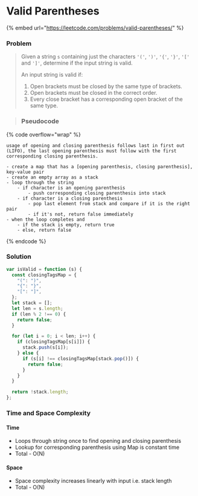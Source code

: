 # Valid Parentheses

{% embed url="https://leetcode.com/problems/valid-parentheses/" %}

### Problem

> Given a string `s` containing just the characters `'('`, `')'`, `'{'`, `'}'`, `'['` and `']'`, determine if the input string is valid.
>
> An input string is valid if:
>
> 1. Open brackets must be closed by the same type of brackets.
> 2. Open brackets must be closed in the correct order.
> 3. Every close bracket has a corresponding open bracket of the same type.

> ### Pseudocode

{% code overflow="wrap" %}

```
usage of opening and closing parenthesis follows last in first out (LIFO), the last opening parenthesis must follow with the first corresponding closing parenthesis.

- create a map that has a [opening parenthesis, closing parenthesis], key-value pair
- create an empty array as a stack
- loop through the string
    - if character is an opening parenthesis
        - push corresponding closing parenthesis into stack
    - if character is a closing parenthesis
        - pop last element from stack and compare if it is the right pair
        - if it's not, return false immediately
- when the loop completes and
    - if the stack is empty, return true
    - else, return false
```

{% endcode %}

### Solution

```javascript
var isValid = function (s) {
  const closingTagsMap = {
    "(": ")",
    "{": "}",
    "[": "]",
  };
  let stack = [];
  let len = s.length;
  if (len % 2 !== 0) {
    return false;
  }

  for (let i = 0; i < len; i++) {
    if (closingTagsMap[s[i]]) {
      stack.push(s[i]);
    } else {
      if (s[i] !== closingTagsMap[stack.pop()]) {
        return false;
      }
    }
  }

  return !stack.length;
};
```

### Time and Space Complexity

#### Time

- Loops through string once to find opening and closing parenthesis
- Lookup for corresponding parenthesis using Map is constant time
- Total - O(N)

#### Space

- Space complexity increases linearly with input i.e. stack length
- Total - O(N)
